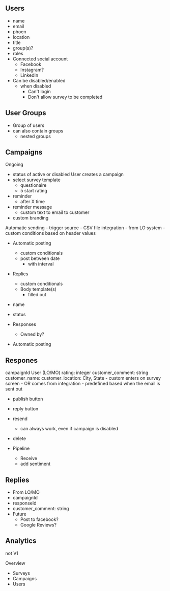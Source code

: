 ## Users
- name
- email
- phoen
- location
- title
- group(s)?
- roles
- Connected social account
	- Facebook
	- Instagram?
	- LinkedIn
- Can be disabled/enabled
	- when disabled
		- Can't login
		- Don't allow survey to be completed


## User Groups
- Group of users
- can also contain groups
	- nested groups

## Campaigns
Ongoing
- status of active or disabled
User creates a campaign
 - select survey template
	 - questionaire
	 - 5 start rating
 - reminder
	 - after X time
 - reminder message
	 - custom text to email to customer
 - custom branding

Automatic sending
	- trigger source
		- CSV file integration
			- from LO system
			- custom conditions based on header values
- Automatic posting
	- custom conditionals
	- post between date
		- with interval
- Replies
	- custom conditionals
	- Body template(s)
		- filled out 

- name
- status
- Responses
	- Owned by?
- Automatic posting


## Respones
campaignId
User (LO/MO)
rating: integer
customer_comment: string
customer_name: 
customer_location: City, State
	- custom enters on survey screen
	- OR comes from integration
	- predefined based when the email is sent out
- publish button
- reply button
- resend
	- can always work, even if campaign is disabled
- delete

- Pipeline
	- Receive 
	- add sentiment 

## Replies
- From LO/MO
- campaignId
- responseId
- customer_comment: string
- Future
	- Post to facebook?
	- Google Reviews?

## Analytics
not V1

Overview
- Surveys
- Campaigns
- Users
